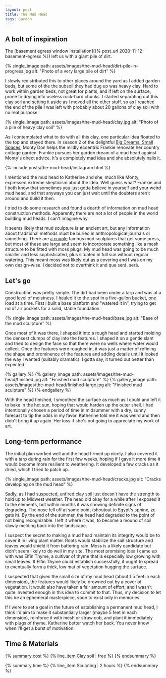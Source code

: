 ```yaml
---
layout: post
title: The Mud Head
tags: Garden
---
```


## A bolt of inspiration ##

The [basement egress window installation]({% post_url 2020-11-12-basement-egress %}) left us with a giant pile of dirt.

{% single_image path: assets/images/the-mud-head/dirt-pile-in-progress.jpg alt: "Photo of a very large pile of dirt" %}

I slowly redistributed this to other places around the yard as I added garden beds, but some of the the subsoil they had dug up was heavy clay.
Hard to work within garden beds, not great for plants, and if left on the surface, prone to drying into useless rock-hard chunks.
I started separating out this clay soil and setting it aside as I moved all the other stuff, so as I reached the end of the pile I was left with probably about 20 gallons of clay soil with no real purpose.

{% single_image path: assets/images/the-mud-head/clay.jpg alt: "Photo of a pile of heavy clay soil" %}

As I contemplated what to do with all this clay, one particular idea floated to the top and stayed there.
In season 2 of the delightful [Big Dreams, Small Spaces](https://www.bbc.co.uk/programmes/b07237wd), Monty Don helps the mildly eccentric Frankie renovate her country cottage garden.
Frankie pursues her garden dream of a mud head against Monty's direct advice.
It's a completely mad idea and she absolutely nails it.

{% include posts/the-mud-head/instagram.html %}

I mentioned the mud head to Katherine and she, much like Monty, expressed extreme skepticism about the idea.
Well guess what?
Frankie and I both know that sometimes you just gotta believe in yourself and your weird mud head, and that anyways you can just wait until the doubters aren't around and build it then.

I tried to do some research and found a dearth of information on mud head construction methods.
Apparently there are not a lot of people in the world building mud heads.
I can't imagine why.

It seems likely that mud sculpture is an ancient art, but any information about traditional methods must be buried in anthropological journals or something.
There are [a couple](https://www.heligan.com/explore/estate/woodland) famous mud sculptures that get some press, but most of these are large and seem to incorporate something like a mesh structure to be fitted with moss plugs.
My mud head was going to be much smaller and less sophisticated, plus situated in full sun without regular watering.
This meant moss was likely out as a covering and I was on my own design-wise.
I decided not to overthink it and que será, será.

## Let's go ##

Construction was pretty simple.
The dirt had been under a tarp and was at a good level of moistness.
I hauled it to the spot in a five-gallon bucket, one load at a time.
First I built a base platform and "watered it in", trying to get rid of air pockets for a solid, stable foundation.

{% single_image path: assets/images/the-mud-head/base.jpg alt: "Base of the mud sculpture" %}

Once most of it was there, I shaped it into a rough head and started molding the densest clumps of clay into the features.
I shaped it on a gentle slant and tried to design the face so that there were no wells where water would collect.
Once the features were roughed in, it was just a matter of refining the shape and prominence of the features and adding details until it looked the way I wanted (suitably dramatic).
I gotta say, it turned out better than expected.

{% gallery %}
{% gallery_image path: assets/images/the-mud-head/finished.jpg alt: "Finished mud sculpture" %}
{% gallery_image path: assets/images/the-mud-head/finished-large.jpg alt: "Finished mud sculpture" %}
{% endgallery %}

With the head finished, I smoothed the surface as much as I could and left it to bake in the hot sun, hoping that would harden up the outer shell.
I had intentionally chosen a period of time in midsummer with a dry, sunny forecast to tip the odds in my favor.
Katherine told me it was weird and then didn't bring it up again.
Her loss if she's not going to appreciate my work of art.

## Long-term performance ##

The initial plan worked well and the head firmed up nicely.
I also covered it with a tarp during rain for the first few weeks, hoping if I gave it more time it would become more resilient to weathering.
It developed a few cracks as it dried, which I tried to patch up.

{% single_image path: assets/images/the-mud-head/cracks.jpg alt: "Cracks developing on the mud head" %}

Sadly, as I had suspected, unfired clay soil just doesn't have the strength to hold up to Midwest weather.
The head did okay for a while after I exposed it to the elements, but within months it was showing definite signs of degrading.
The nose fell off at some point (shoutout to Egypt's sphinx, ze gets it).
By the end of the summer, the head had degraded to the point of not being recognizable.
I left it where it was, to become a mound of soil slowly melding back into the landscape.

I suspect the secret to making a mud head maintain its integrity would be to cover it in living plant matter.
Roots would stabilize the soil structure and leaves would shield it from battering rain.
Moss is a likely candidate but didn't seem likely to do well in my site.
The most promising idea I came up with was Elfin Thyme, a cultivar of thyme that is especially low growing with small leaves.
If Elfin Thyme could establish successfully, it ought to spread to eventually form a thick, low mat of vegetation hugging the surface.

I suspected that given the small size of my mud head (about 1.5 feet in each dimension), the features would likely be drowned out by a cover of vegetation.
It would also have taken a fair amount of effort, and I wasn't quite invested enough in this idea to commit to that.
Thus, my decision to let this be an ephemeral masterpiece, soon to exist only in memories.

If I were to set a goal in the future of establishing a permanent mud head, I think I'd aim to make it substantially larger (maybe 5 feet in each dimension), reinforce it with mesh or straw cob, and plant it immediately with plugs of thyme.
Katherine better watch her back.
You never know when I'll get a burst of motivation.

## Time & Materials ##

{% summary cost %}
{% line_item Clay soil | free %}
{% endsummary %}

{% summary time %}
{% line_item Sculpting | 2 hours %}
{% endsummary %}
